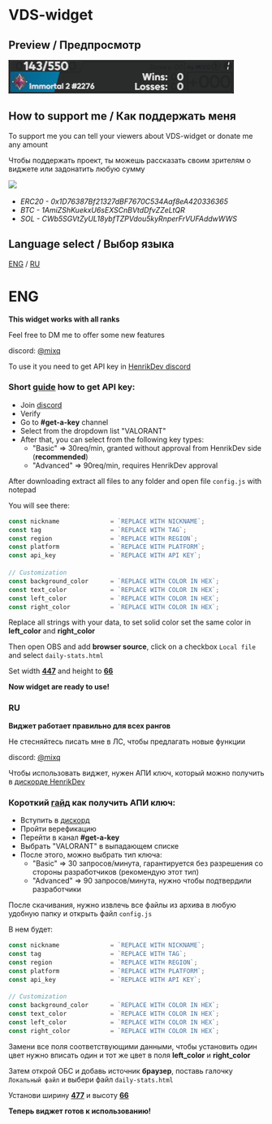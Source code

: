 # VDS-widget
## Preview / Предпросмотр
![Alt Text](https://github.com/MixikQ/Valorant-Daily-Stats/blob/main/WidgetGif.gif)

## How to support me / Как поддержать меня
To support me you can tell your viewers about VDS-widget or donate me any amount

Чтобы поддержать проект, ты можешь рассказать своим зрителям о виджете или задонатить любую сумму

[![](https://i.ibb.co/whpG2y97/Donation-Alerts.png)](https://www.donationalerts.com/r/mixq)

- *ERC20 - 0x1D76387Bf21327dBF7670C534Aaf8eA420336365*
- *BTC - 1AmiZShKuekxU6sEXSCnBVtdDfvZZeLtQR*
- *SOL - CWb5SGVtZyUL18ybfTZPVdou5kyRnperFrVUFAddwWWS*
## Language select / Выбор языка
[ENG](#ENG) / [RU](#RU)
# ENG
**This widget works with all ranks**

Feel free to DM me to offer some new features 

discord: [@mixq](https://discord.com/users/353798731377934337)

To use it you need to get API key in [HenrikDev discord](https://discord.com/invite/X3GaVkX2YN)

### Short [guide](https://docs.henrikdev.xyz/authentication-and-authorization) how to get API key:

- Join [discord](https://discord.com/invite/X3GaVkX2YN)
- Verify
- Go to **#get-a-key** channel
- Select from the dropdown list "VALORANT"
- After that, you can select from the following key types:
  - "Basic" ⇒ 30req/min, granted without approval from HenrikDev side (**recommended**)
  - "Advanced" ⇒ 90req/min, requires HenrikDev approval

After downloading extract all files to any folder and open file `config.js` with notepad

You will see there: 

```js
const nickname              = `REPLACE WITH NICKNAME`;                  // Valorant in-game nickname
const tag                   = `REPLACE WITH TAG`;                       // Valorant in-game tag
const region                = `REPLACE WITH REGION`;                    // Possible regions: eu / na / latam / br / ap / kr
const platform              = `REPLACE WITH PLATFORM`;                  // Possible platforms: pc / console
const api_key               = `REPLACE WITH API KEY`;                   // Gets in HenrikDev discord

// Customization
const background_color      = `REPLACE WITH COLOR IN HEX`;
const text_color            = `REPLACE WITH COLOR IN HEX`;
const left_color            = `REPLACE WITH COLOR IN HEX`;
const right_color           = `REPLACE WITH COLOR IN HEX`;
```
Replace all strings with your data, to set solid color set the same color in **left_color** and **right_color**

Then open OBS and add **browser source**, click on a checkbox `Local file` and select `daily-stats.html` 

Set width <ins>**447**</ins> and height to <ins>**66**</ins>

**Now widget are ready to use!**

### RU
**Виджет работает правильно для всех рангов**

Не стесняйтесь писать мне в ЛС, чтобы предлагать новые функции

discord: [@mixq](https://discord.com/users/353798731377934337)

Чтобы использовать виджет, нужен АПИ ключ, который можно получить в [дискорде HenrikDev](https://discord.com/invite/X3GaVkX2YN)

### Короткий [гайд](https://docs.henrikdev.xyz/authentication-and-authorization) как получить АПИ ключ:

- Вступить в [дискорд](https://discord.com/invite/X3GaVkX2YN)
- Пройти верефикацию
- Перейти в канал **#get-a-key**
- Выбрать "VALORANT" в выпадающем списке
- После этого, можно выбрать тип ключа:
  - "Basic" ⇒ 30 запросов/минута, гарантируется без разрешения со стороны разработчиков (рекомендую этот тип)
  - "Advanced" ⇒ 90 запросов/минута, нужно чтобы подтвердили разработчики

После скачивания, нужно извлечь все файлы из архива в любую удобную папку и открыть файл `config.js`

В нем будет: 

```js
const nickname              = `REPLACE WITH NICKNAME`;                  // Valorant in-game nickname
const tag                   = `REPLACE WITH TAG`;                       // Valorant in-game tag
const region                = `REPLACE WITH REGION`;                    // Possible regions: eu / na / latam / br / ap / kr
const platform              = `REPLACE WITH PLATFORM`;                  // Possible platforms: pc / console
const api_key               = `REPLACE WITH API KEY`;                   // Gets in HenrikDev discord

// Customization
const background_color      = `REPLACE WITH COLOR IN HEX`;
const text_color            = `REPLACE WITH COLOR IN HEX`;
const left_color            = `REPLACE WITH COLOR IN HEX`;
const right_color           = `REPLACE WITH COLOR IN HEX`;
```
Замени все поля соответствующими данными, чтобы установить один цвет нужно вписать один и тот же цвет в поля **left_color** и **right_color**

Затем открой ОБС и добавь источник **браузер**, поставь галочку `Локальный файл` и выбери файл `daily-stats.html`

Установи ширину <ins>**477**</ins> и высоту <ins>**66**</ins>

**Теперь виджет готов к использованию!**
